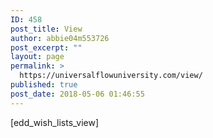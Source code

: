 ```yaml
---
ID: 458
post_title: View
author: abbie04m553726
post_excerpt: ""
layout: page
permalink: >
  https://universalflowuniversity.com/view/
published: true
post_date: 2018-05-06 01:46:55
---
```

[edd_wish_lists_view]
